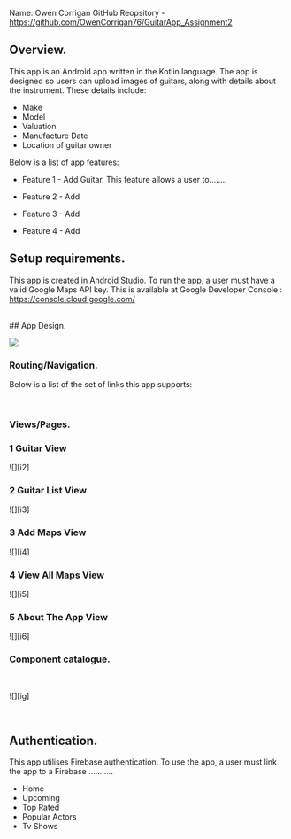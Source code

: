 Name: Owen Corrigan
GitHub Reopsitory - https://github.com/OwenCorrigan76/GuitarApp_Assignment2

## Overview.
This app is an Android app written in the Kotlin language. The app is designed so users can upload images of guitars, along with details about the instrument.
These details include:
+ Make
+ Model
+ Valuation
+ Manufacture Date
+ Location of guitar owner

Below is a list of app features:
+ Feature 1 - Add Guitar.
This feature allows a user to........

+ Feature 2 - Add 

+ Feature 3 - Add

+ Feature 4 - Add


## Setup requirements.
This app is created in Android Studio. To run the app, a user must have a valid Google Maps API key. This is available at Google Developer Console :
https://console.cloud.google.com/

<br/>
## App Design.


![][i1]
### Routing/Navigation.

Below is a list of the set of links this app supports:

<br/>

### Views/Pages.

### 1 Guitar View
![][i2]
<br/>

### 2 Guitar List View
![][i3]
<br/>

### 3 Add Maps View
![][i4]
<br/>

### 4 View All Maps View
![][i5]
<br/>

### 5 About The App View
![][i6]
<br/>

### Component catalogue.


<br/>

![][ig]

<br/>

## Authentication.

This app utilises Firebase authentication. To use the app, a user must link the app to a Firebase ...........
+ Home
+ Upcoming
+ Top Rated
+ Popular Actors
+ Tv Shows

<br/>

[i1]: ./public/i1.png

